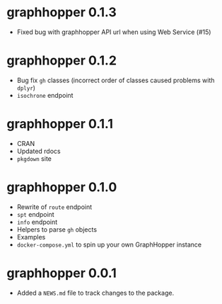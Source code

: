 # graphhopper 0.1.3

* Fixed bug with graphhopper API url when using Web Service (#15)

# graphhopper 0.1.2

* Bug fix `gh` classes (incorrect order of classes caused problems with `dplyr`)
* `isochrone` endpoint

# graphhopper 0.1.1

* CRAN
* Updated rdocs
* `pkgdown` site

# graphhopper 0.1.0

* Rewrite of `route` endpoint
* `spt` endpoint
* `info` endpoint
* Helpers to parse `gh` objects
* Examples
* `docker-compose.yml` to spin up your own GraphHopper instance

# graphhopper 0.0.1

* Added a `NEWS.md` file to track changes to the package.

